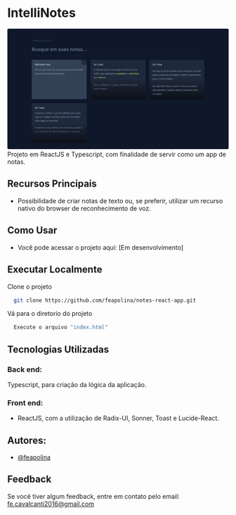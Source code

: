 # IntelliNotes
![Imagem do meu projeto](./Home.png)
 Projeto em ReactJS e Typescript, com finalidade de servir como um app de notas.

## Recursos Principais
- Possibilidade de criar notas de texto ou, se preferir, utilizar um recurso nativo do browser de reconhecimento de voz.

## Como Usar
- Você pode acessar o projeto aqui:
  [Em desenvolvimento]

## Executar Localmente

Clone o projeto

```bash
  git clone https://github.com/feapolina/notes-react-app.git
```

Vá para o diretorio do projeto

```bash
  Execute o arquivo "index.html"
```


## Tecnologias Utilizadas

### Back end:
Typescript, para criação da lógica da aplicação.

### Front end:
- ReactJS, com a utilização de Radix-UI, Sonner, Toast e Lucide-React.


## Autores:

- [@feapolina](https://github.com/feapolina)

## Feedback

Se você tiver algum feedback, entre em contato pelo email: fe.cavalcanti2016@gmail.com
